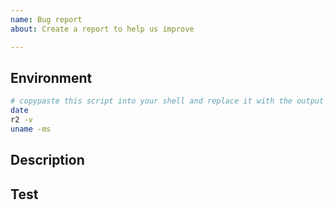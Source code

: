 ```yaml
---
name: Bug report
about: Create a report to help us improve

---
```


## Environment

```sh
# copypaste this script into your shell and replace it with the output
date
r2 -v
uname -ms
```

## Description

<!-- Explain what's the issue and what would you expect to see -->

## Test

<!-- Steps to reproduce the issue and provide files/links/images/.. -->
